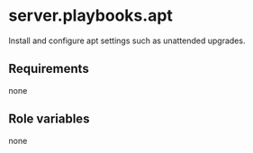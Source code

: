 # server.playbooks.apt
Install and configure apt settings such as unattended upgrades.

## Requirements
none

## Role variables
none